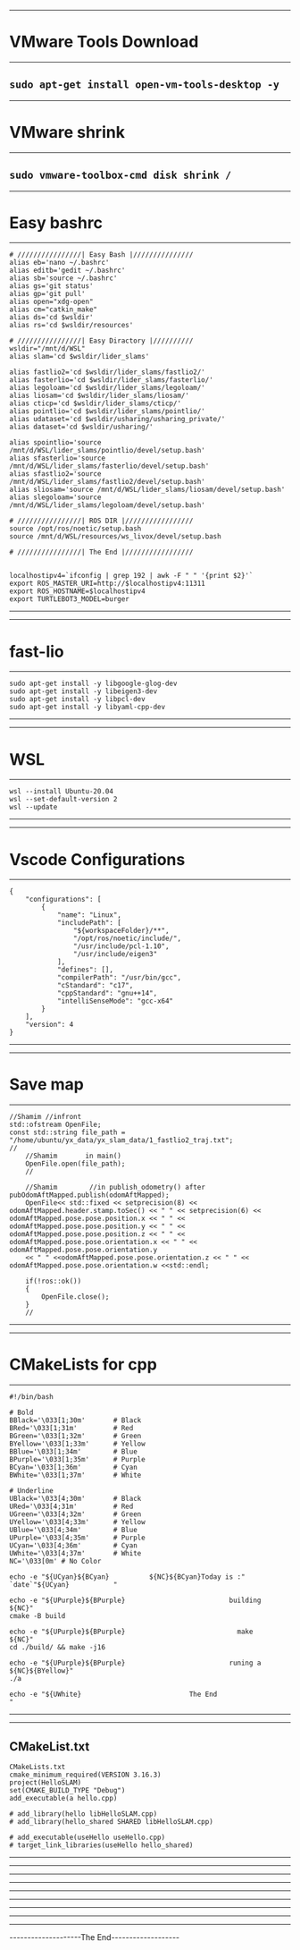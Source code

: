 ----------------------------------------------
# VMware Tools Download
----------------------------------------------
```sudo apt-get install open-vm-tools-desktop -y```
----------------------------------------------


----------------------------------------------
# VMware shrink
----------------------------------------------
```sudo vmware-toolbox-cmd disk shrink /```
----------------------------------------------


----------------------------------------------
# Easy bashrc
----------------------------------------------
```
# ////////////////| Easy Bash |///////////////
alias eb='nano ~/.bashrc'
alias editb='gedit ~/.bashrc'
alias sb='source ~/.bashrc'
alias gs='git status'
alias gp='git pull'
alias open="xdg-open"
alias cm="catkin_make"
alias ds='cd $wsldir'
alias rs='cd $wsldir/resources'

# ////////////////| Easy Diractory |//////////
wsldir="/mnt/d/WSL"
alias slam='cd $wsldir/lider_slams'

alias fastlio2='cd $wsldir/lider_slams/fastlio2/'
alias fasterlio='cd $wsldir/lider_slams/fasterlio/'
alias legoloam='cd $wsldir/lider_slams/legoloam/'
alias liosam='cd $wsldir/lider_slams/liosam/'
alias cticp='cd $wsldir/lider_slams/cticp/'
alias pointlio='cd $wsldir/lider_slams/pointlio/'
alias udataset='cd $wsldir/usharing/usharing_private/'
alias dataset='cd $wsldir/usharing/'

alias spointlio='source /mnt/d/WSL/lider_slams/pointlio/devel/setup.bash'
alias sfasterlio='source /mnt/d/WSL/lider_slams/fasterlio/devel/setup.bash'
alias sfastlio2='source /mnt/d/WSL/lider_slams/fastlio2/devel/setup.bash'
alias sliosam='source /mnt/d/WSL/lider_slams/liosam/devel/setup.bash'
alias slegoloam='source /mnt/d/WSL/lider_slams/legoloam/devel/setup.bash'

# ////////////////| ROS DIR |/////////////////
source /opt/ros/noetic/setup.bash
source /mnt/d/WSL/resources/ws_livox/devel/setup.bash

# ////////////////| The End |/////////////////


localhostipv4=`ifconfig | grep 192 | awk -F " " '{print $2}'`
export ROS_MASTER_URI=http://$localhostipv4:11311
export ROS_HOSTNAME=$localhostipv4
export TURTLEBOT3_MODEL=burger
```
----------------------------------------------


----------------------------------------------
# fast-lio
----------------------------------------------
```
sudo apt-get install -y libgoogle-glog-dev
sudo apt-get install -y libeigen3-dev
sudo apt-get install -y libpcl-dev
sudo apt-get install -y libyaml-cpp-dev
```
----------------------------------------------


----------------------------------------------
# WSL
----------------------------------------------
```
wsl --install Ubuntu-20.04
wsl --set-default-version 2
wsl --update
```
----------------------------------------------


----------------------------------------------
# Vscode Configurations
----------------------------------------------
```
{
    "configurations": [
        {
            "name": "Linux",
            "includePath": [
                "${workspaceFolder}/**",
                "/opt/ros/noetic/include/",
                "/usr/include/pcl-1.10",
                "/usr/include/eigen3"
            ],
            "defines": [],
            "compilerPath": "/usr/bin/gcc",
            "cStandard": "c17",
            "cppStandard": "gnu++14",
            "intelliSenseMode": "gcc-x64"
        }
    ],
    "version": 4
}
```
----------------------------------------------


----------------------------------------------
# Save map
----------------------------------------------
```
//Shamim //infront
std::ofstream OpenFile;
const std::string file_path = "/home/ubuntu/yx_data/yx_slam_data/1_fastlio2_traj.txt";
//
    //Shamim       in main()
    OpenFile.open(file_path);
    //

    //Shamim		//in publish_odometry() after pubOdomAftMapped.publish(odomAftMapped);
    OpenFile<< std::fixed << setprecision(8) << odomAftMapped.header.stamp.toSec() << " " << setprecision(6) << odomAftMapped.pose.pose.position.x << " " << odomAftMapped.pose.pose.position.y << " " << odomAftMapped.pose.pose.position.z << " " << odomAftMapped.pose.pose.orientation.x << " " << odomAftMapped.pose.pose.orientation.y
    << " " <<odomAftMapped.pose.pose.orientation.z << " " << odomAftMapped.pose.pose.orientation.w <<std::endl;

    if(!ros::ok())
    {
        OpenFile.close();
    }
    //
```
----------------------------------------------


----------------------------------------------
# CMakeLists for cpp
----------------------------------------------
```
#!/bin/bash

# Bold
BBlack='\033[1;30m'       # Black
BRed='\033[1;31m'         # Red
BGreen='\033[1;32m'       # Green
BYellow='\033[1;33m'      # Yellow
BBlue='\033[1;34m'        # Blue
BPurple='\033[1;35m'      # Purple
BCyan='\033[1;36m'        # Cyan
BWhite='\033[1;37m'       # White

# Underline
UBlack='\033[4;30m'       # Black
URed='\033[4;31m'         # Red
UGreen='\033[4;32m'       # Green
UYellow='\033[4;33m'      # Yellow
UBlue='\033[4;34m'        # Blue
UPurple='\033[4;35m'      # Purple
UCyan='\033[4;36m'        # Cyan
UWhite='\033[4;37m'       # White
NC='\033[0m' # No Color

echo -e "${UCyan}${BCyan}          ${NC}${BCyan}Today is :" `date`"${UCyan}           "

echo -e "${UPurple}${BPurple}                          building                          ${NC}"
cmake -B build

echo -e "${UPurple}${BPurple}                            make                            ${NC}"
cd ./build/ && make -j16

echo -e "${UPurple}${BPurple}                          runing a                          ${NC}${BYellow}"
./a

echo -e "${UWhite}                           The End                          "
```
----------------------------------------------


----------------------------------------------
CMakeList.txt
----------------------------------------------
```
CMakeLists.txt 
cmake_minimum_required(VERSION 3.16.3)
project(HelloSLAM)
set(CMAKE_BUILD_TYPE "Debug")
add_executable(a hello.cpp)

# add_library(hello libHelloSLAM.cpp)
# add_library(hello_shared SHARED libHelloSLAM.cpp)

# add_executable(useHello useHello.cpp)
# target_link_libraries(useHello hello_shared)
```
----------------------------------------------
----------------------------------------------
----------------------------------------------


----------------------------------------------
----------------------------------------------
----------------------------------------------


----------------------------------------------
----------------------------------------------
----------------------------------------------


--------------------The End-------------------
